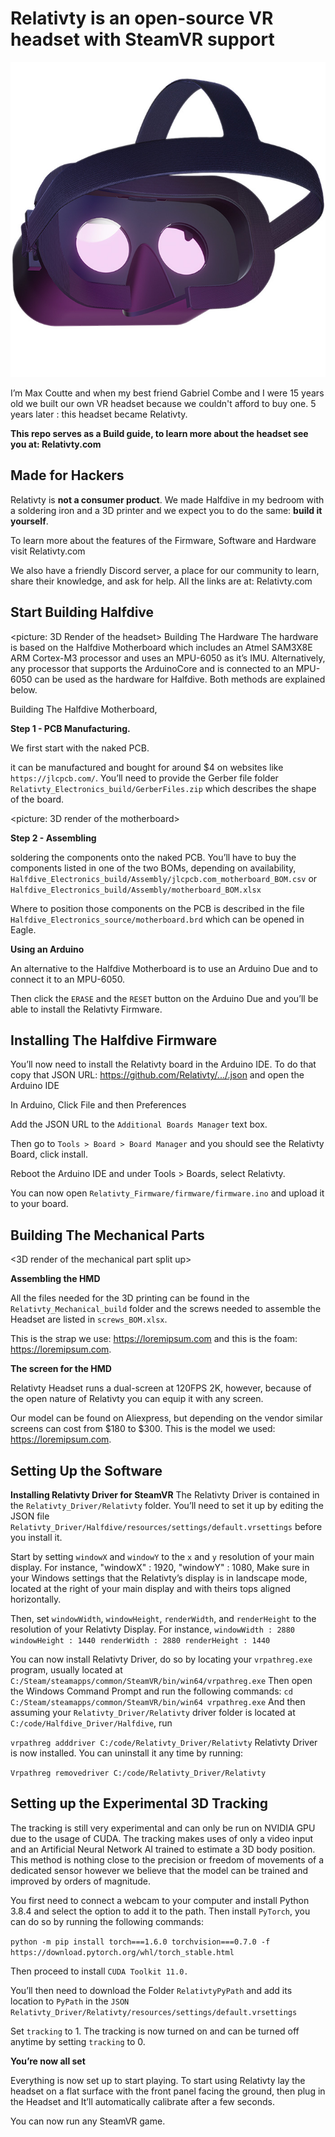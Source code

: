 # Relativty is an open-source VR headset with SteamVR support
<p align="center"> <img src="ressources/img/headset.jpg"> </p>

I’m Max Coutte and when my best friend Gabriel Combe and I were 15 years old we built our own VR headset because we couldn't afford to buy one.
5 years later : this headset became Relativty.

**This repo serves as a Build guide, to learn more about the headset see you at: Relativty.com**

Made for Hackers
-
Relativty is **not a consumer product**. We made Halfdive in my bedroom with a soldering iron and a 3D printer and we expect you to do the same: **build it yourself**.

To learn more about the features of the Firmware, Software and Hardware visit Relativty.com

We also have a friendly Discord server, a place for our community to learn, share their knowledge, and ask for help. 
All the links are at: Relativty.com

Start Building Halfdive
-
<picture: 3D Render of the headset>
 Building The Hardware
The hardware is based on the Halfdive Motherboard which includes an Atmel SAM3X8E ARM Cortex-M3 processor and uses an MPU-6050 as it’s IMU.
Alternatively, any processor that supports the ArduinoCore and is connected to an MPU-6050 can be used as the hardware for Halfdive. Both methods are explained below.

Building The Halfdive Motherboard,

**Step 1 - PCB Manufacturing.**

We first start with the naked PCB.
<picture of the naked PCB>

it can be manufactured and bought for around $4 on websites like `https://jlcpcb.com/`. You’ll need to provide the Gerber file folder `Relativty_Electronics_build/GerberFiles.zip` which describes the shape of the board.

<picture: 3D render of the motherboard>

**Step 2 - Assembling** 

soldering the components onto the naked PCB. You’ll have to buy the components listed in one of the two BOMs, depending on availability, `Halfdive_Electronics_build/Assembly/jlcpcb.com_motherboard_BOM.csv` or `Halfdive_Electronics_build/Assembly/motherboard_BOM.xlsx`

Where to position those components on the PCB is described in the file `Halfdive_Electronics_source/motherboard.brd` which can be opened in Eagle.

**Using an Arduino**

An alternative to the Halfdive Motherboard is to use an Arduino Due and to connect it to an MPU-6050.
<picture of the Arduino MPU schematics>

Then click the `ERASE` and the `RESET` button on the Arduino Due and you’ll be able to install the Relativty Firmware.

Installing The Halfdive Firmware
-
You’ll now need to install the Relativty board in the Arduino IDE. To do that copy that JSON URL: https://github.com/Relativty/.../.json and open the Arduino IDE

In Arduino, Click File and then Preferences

Add the JSON URL to the `Additional Boards Manager` text box.

Then go to `Tools > Board > Board Manager` and you should see the Relativty Board, click install.

Reboot the Arduino IDE and under Tools > Boards, select Relativty.

You can now open `Relativty_Firmware/firmware/firmware.ino` and upload it to your board.


Building The Mechanical Parts
-
<3D render of the mechanical part split up>

**Assembling the HMD**

All the files needed for the 3D printing can be found in the `Relativty_Mechanical_build` folder and the screws needed to assemble the Headset are listed in `screws_BOM.xlsx`.

This is the strap we use: https://loremipsum.com and this is the foam: https://loremipsum.com.


**The screen for the HMD**

Relativty Headset runs a dual-screen at 120FPS 2K, however, because of the open nature of Relativty you can equip it with any screen.

Our model can be found on Aliexpress, but depending on the vendor similar screens can cost from $180 to $300. This is the model we used: https://loremipsum.com.

Setting Up the Software
-

**Installing Relativty Driver for SteamVR**
The Relativty Driver is contained in the `Relativty_Driver/Relativty` folder. You’ll need to set it up by editing the JSON file `Relativty_Driver/Halfdive/resources/settings/default.vrsettings` before you install it.

Start by setting `windowX` and `windowY` to the `x` and `y` resolution of your main display. For instance,
"windowX" : 1920,
"windowY" : 1080,
Make sure in your Windows settings that the Relativty’s display is in landscape mode, located at the right of your main display and with theirs tops aligned horizontally.

Then, set `windowWidth`, `windowHeight`, `renderWidth`, and `renderHeight` to the resolution of your Relativty Display.
For instance,
`windowWidth : 2880
windowHeight : 1440
renderWidth : 2880
renderHeight : 1440
`

You can now install Relativty Driver, do so by locating your `vrpathreg.exe` program, usually located at `C:/Steam/steamapps/common/SteamVR/bin/win64/vrpathreg.exe`
Then open the Windows Command Prompt and run the following commands:
`cd C:/Steam/steamapps/common/SteamVR/bin/win64
vrpathreg.exe`
And then assuming your `Relativty_Driver/Relativty` driver folder is located at
`C:/code/Halfdive_Driver/Halfdive`, run

`vrpathreg adddriver C:/code/Relativty_Driver/Relativty`
Relativty Driver is now installed. You can uninstall it any time by running:

`Vrpathreg removedriver C:/code/Relativty_Driver/Relativty`

Setting up the Experimental 3D Tracking
-
The tracking is still very experimental and can only be run on NVIDIA GPU due to the usage of CUDA. The tracking makes uses of only a video input and an Artificial Neural Network AI trained to estimate a 3D body position. This method is nothing close to the precision or freedom of movements of a dedicated sensor however we believe that the model can be trained and improved by orders of magnitude.

You first need to connect a webcam to your computer and install Python 3.8.4 and select the option to add it to the path. Then install `PyTorch`, you can do so by running the following commands:

`python -m pip install torch===1.6.0 torchvision===0.7.0 -f https://download.pytorch.org/whl/torch_stable.html`

Then proceed to install `CUDA Toolkit 11.0.`

You’ll then need to download the Folder `RelativtyPyPath` and add its location to `PyPath` in the `JSON Relativty_Driver/Relativty/resources/settings/default.vrsettings`

Set `tracking` to 1. The tracking is now turned on and can be turned off anytime by setting `tracking` to 0.

**You’re now all set**

Everything is now set up to start playing. 
To start using Relativty lay the headset on a flat surface with the front panel facing the ground, then plug in the Headset and It’ll automatically calibrate after a few seconds. 

You can now run any SteamVR game.